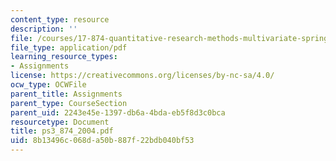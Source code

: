```yaml
---
content_type: resource
description: ''
file: /courses/17-874-quantitative-research-methods-multivariate-spring-2004/8b13496c068da50b887f22bdb040bf53_ps3_874_2004.pdf
file_type: application/pdf
learning_resource_types:
- Assignments
license: https://creativecommons.org/licenses/by-nc-sa/4.0/
ocw_type: OCWFile
parent_title: Assignments
parent_type: CourseSection
parent_uid: 2243e45e-1397-db6a-4bda-eb5f8d3c0bca
resourcetype: Document
title: ps3_874_2004.pdf
uid: 8b13496c-068d-a50b-887f-22bdb040bf53
---
```

